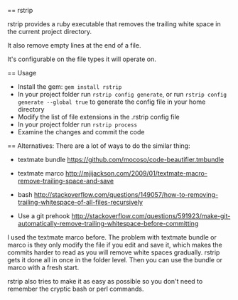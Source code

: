 == rstrip

rstrip provides a ruby executable that removes the trailing white space in the current project directory.

It also remove empty lines at the end of a file.

It's configurable on the file types it will operate on.

== Usage
* Install the gem: `gem install rstrip`
* In your project folder run `rstrip config generate`, or run `rstrip config generate --global true` to generate the config file in your home directory
* Modify the list of file extensions in the .rstrip config file
* In your project folder run `rstrip process`
* Examine the changes and commit the code

== Alternatives:
There are a lot of ways to do the similar thing:

* textmate bundle
https://github.com/mocoso/code-beautifier.tmbundle

* textmate marco
http://mjijackson.com/2009/01/textmate-macro-remove-trailing-space-and-save

* bash
http://stackoverflow.com/questions/149057/how-to-removing-trailing-whitespace-of-all-files-recursively

* Use a git prehook
http://stackoverflow.com/questions/591923/make-git-automatically-remove-trailing-whitespace-before-committing

I used the textmate marco before. The problem with textmate bundle or marco is they only modify the file if you edit and save it, which makes the commits harder to read as you will remove white spaces gradually. rstrip gets it done all in once in the folder level. Then you can use the bundle or marco with a fresh start.

rstrip also tries to make it as easy as possible so you don't need to remember the cryptic bash or perl commands.